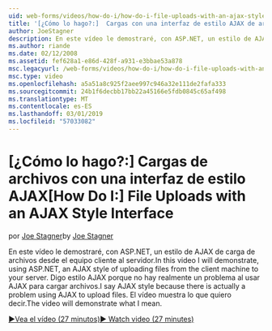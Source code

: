 ```yaml
---
uid: web-forms/videos/how-do-i/how-do-i-file-uploads-with-an-ajax-style-interface
title: '[¿Cómo lo hago?:]  Cargas con una interfaz de estilo AJAX de archivos | Microsoft Docs'
author: JoeStagner
description: En este vídeo le demostraré, con ASP.NET, un estilo de AJAX de carga de archivos desde el equipo cliente al servidor. Hablo de estilo AJAX porque no hay un...
ms.author: riande
ms.date: 02/12/2008
ms.assetid: fef628a1-e86d-428f-a931-e3bbae53a878
msc.legacyurl: /web-forms/videos/how-do-i/how-do-i-file-uploads-with-an-ajax-style-interface
msc.type: video
ms.openlocfilehash: a5a51a8c925f2aee997c946a32e111de2fafa333
ms.sourcegitcommit: 24b1f6decbb17bb22a45166e5fdb0845c65af498
ms.translationtype: MT
ms.contentlocale: es-ES
ms.lasthandoff: 03/01/2019
ms.locfileid: "57033082"
---
```

<a name="how-do-i--file-uploads-with-an-ajax-style-interface"></a><span data-ttu-id="4020e-104">[¿Cómo lo hago?:]  Cargas de archivos con una interfaz de estilo AJAX</span><span class="sxs-lookup"><span data-stu-id="4020e-104">[How Do I:]  File Uploads with an AJAX Style Interface</span></span>
====================
<span data-ttu-id="4020e-105">por [Joe Stagner](https://github.com/JoeStagner)</span><span class="sxs-lookup"><span data-stu-id="4020e-105">by [Joe Stagner](https://github.com/JoeStagner)</span></span>

<span data-ttu-id="4020e-106">En este vídeo le demostraré, con ASP.NET, un estilo de AJAX de carga de archivos desde el equipo cliente al servidor.</span><span class="sxs-lookup"><span data-stu-id="4020e-106">In this video I will demonstrate, using ASP.NET, an AJAX style of uploading files from the client machine to your server.</span></span> <span data-ttu-id="4020e-107">Digo estilo AJAX porque no hay realmente un problema al usar AJAX para cargar archivos.</span><span class="sxs-lookup"><span data-stu-id="4020e-107">I say AJAX style because there is actually a problem using AJAX to upload files.</span></span> <span data-ttu-id="4020e-108">El vídeo muestra lo que quiero decir.</span><span class="sxs-lookup"><span data-stu-id="4020e-108">The video will demonstrate what I mean.</span></span>

[<span data-ttu-id="4020e-109">&#9654;Vea el vídeo (27 minutos)</span><span class="sxs-lookup"><span data-stu-id="4020e-109">&#9654; Watch video (27 minutes)</span></span>](https://channel9.msdn.com/Blogs/ASP-NET-Site-Videos/how-do-i-file-uploads-with-an-ajax-style-interface)

